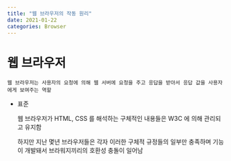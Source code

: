 ```yaml
---
title: "웹 브라우저의 작동 원리"
date: 2021-01-22
categories: Browser
---
```


# 웹 브라우저

    웹 브라우저는 사용자의 요청에 의해 웹 서버에 요청을 주고 응답을 받아서 응답 값을 사용자에게 보여주는 역할

- 표준

  웹 브라우저가 HTML, CSS 를 해석하는 구체적인 내용들은 W3C 에 의해 관리되고 유지함

  하지만 지난 몇년 브라우저들은 각자 이러한 구체적 규정들의 일부만 충족하며 기능이 개발돼서 브라워지끼리의 호환성 충돌이 일어남
